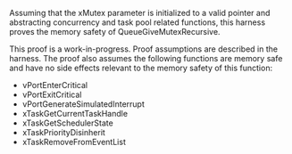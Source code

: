 Assuming that the xMutex parameter is initialized to a valid pointer and
abstracting concurrency and task pool related functions, this harness
proves the memory safety of QueueGiveMutexRecursive.

This proof is a work-in-progress.  Proof assumptions are described in
the harness.  The proof also assumes the following functions are
memory safe and have no side effects relevant to the memory safety of
this function:

* vPortEnterCritical
* vPortExitCritical
* vPortGenerateSimulatedInterrupt
* xTaskGetCurrentTaskHandle
* xTaskGetSchedulerState
* xTaskPriorityDisinherit
* xTaskRemoveFromEventList
